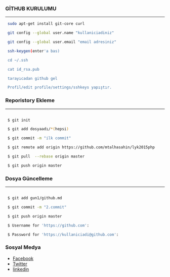 ### GİTHUB KURULUMU
-----------------

```sh
 sudo apt-get install git-core curl

 git config --global user.name "kullaniciadiniz"

 git config --global user.email "email adresiniz"

 ssh-keygen(enter'a bas)

 cd ~/.ssh

 cat id_rsa.pub

 tarayıcadan github gel

 Profil/edit profile/settings/sshkeys yapıştır.
```

### Reporistory Ekleme
-------------------

```sh

 $ git init

 $ git add dosyaadı/*(hepsi)

 $ git commit -m "ilk commit"

 $ git remote add origin https://github.com/mtalhasahin/lyk2015php

 $ git pull  --rebase origin master 

 $ git push origin master

```
### Dosya Güncelleme
-----------------
```sh

 $ git add gun1/github.md

 $ git commit -m "2.commit"

 $ git push origin master

 $ Username for 'https://github.com':

 $ Password for 'https://kullaniciadi@github.com': 

```

### Sosyal Medya
- [Facebook](https://www.facebook.com/muhammed.t.sahin.1)
- [Twitter](https://twitter.com/tlhashin)
- [linkedin](https://tr.linkedin.com/in/mtalhasahin)
